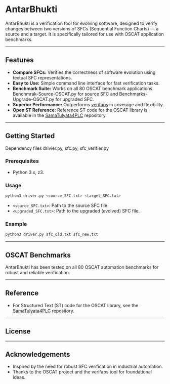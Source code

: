 # AntarBhukti

AntarBhukti is a verification tool for evolving software, designed to verify changes between two versions of SFCs (Sequential Function Charts) — a source and a target. It is specifically tailored for use with OSCAT application benchmarks.

---

## Features

- **Compare SFCs:** Verifies the correctness of software evolution using textual SFC representations.
- **Easy to Use:** Simple command line interface for fast verification tasks.
- **Benchmark Suite:** Works on all 80 OSCAT benchmark applications. Benchmrak-Source-OSCAT.py for source SFC and Benchmarks-Upgrade-OSCAT.py for upgraded SFC.
- **Superior Performance:** Outperforms [verifaps](https://formal.kastel.kit.edu/~weigl/verifaps/index.html) in coverage and flexibility.
- **Open ST Reference:** Reference ST code for the OSCAT library is available in the [SamaTulyata4PLC](https://github.com/soumyadipcsis/SamaTulyata4PLC) repository.

---

## Getting Started
Dependency files drivier.py, sfc.py, sfc_verifier.py
### Prerequisites

- Python 3.x, z3.

### Usage

```sh
python3 driver.py <source_SFC.txt> <target_SFC.txt>
```
- `<source_SFC.txt>`: Path to the source SFC file.
- `<upgraded_SFC.txt>`: Path to the upgraded (evolved) SFC file.

### Example

```sh
python3 driver.py sfc_old.txt sfc_new.txt
```

---

## OSCAT Benchmarks

AntarBhukti has been tested on all 80 OSCAT automation benchmarks for robust and reliable verification.

---

## Reference

- For Structured Text (ST) code for the OSCAT library, see the [SamaTulyata4PLC](https://github.com/soumyadipcsis/SamaTulyata4PLC) repository.

---


## License



---

## Acknowledgements

- Inspired by the need for robust SFC verification in industrial automation.
- Thanks to the OSCAT project and the verifaps tool for foundational ideas.
